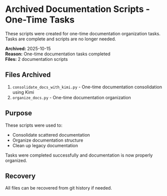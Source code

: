 # Archived Documentation Scripts - One-Time Tasks

These scripts were created for one-time documentation organization tasks.
Tasks are complete and scripts are no longer needed.

**Archived:** 2025-10-15  
**Reason:** One-time documentation tasks completed  
**Files:** 2 documentation scripts

## Files Archived

1. `consolidate_docs_with_kimi.py` - One-time documentation consolidation using Kimi
2. `organize_docs.py` - One-time documentation organization

## Purpose

These scripts were used to:
- Consolidate scattered documentation
- Organize documentation structure
- Clean up legacy documentation

Tasks were completed successfully and documentation is now properly organized.

## Recovery

All files can be recovered from git history if needed.

